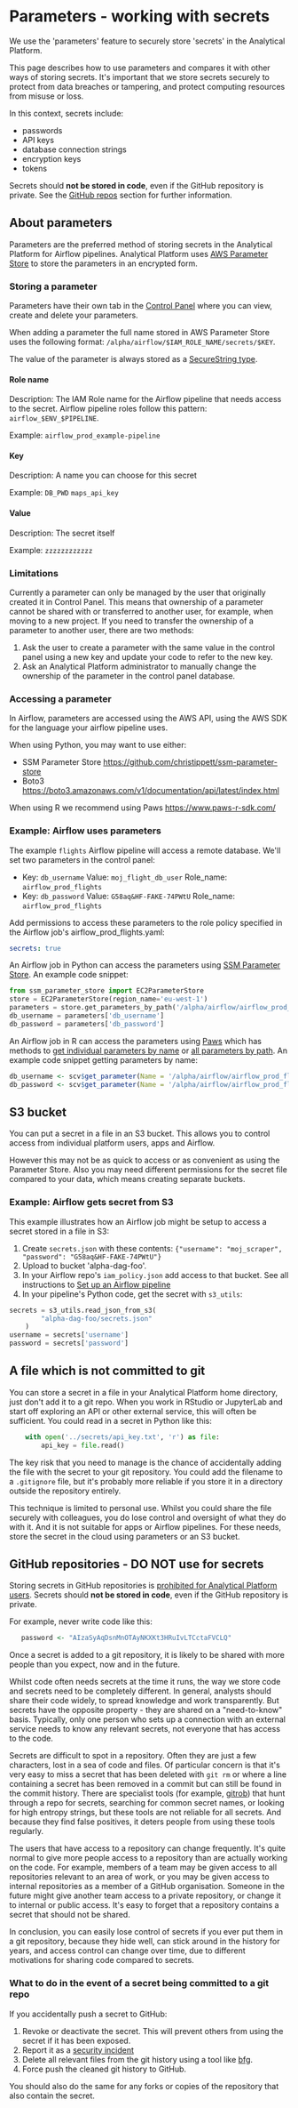# Parameters - working with secrets

We use the 'parameters' feature to securely store 'secrets' in the Analytical Platform.

This page describes how to use parameters and compares it with other ways of storing secrets. It's important that we store secrets securely to protect from data breaches or tampering, and protect computing resources from misuse or loss.

In this context, secrets include:

* passwords
* API keys
* database connection strings
* encryption keys
* tokens

Secrets should **not be stored in code**, even if the GitHub repository is private. See the [GitHub repos](#github-repos-do-not-use-for-secrets) section for further information.

## About parameters

Parameters are the preferred method of storing secrets in the Analytical Platform for Airflow pipelines. Analytical Platform uses [AWS Parameter Store](https://docs.aws.amazon.com/systems-manager/latest/userguide/systems-manager-parameter-store.html) to store the parameters in an encrypted form.

### Storing a parameter

Parameters have their own tab in the [Control Panel](https://controlpanel.services.analytical-platform.service.justice.gov.uk/parameters/) where you can view, create and delete your parameters.

When adding a parameter the full name stored in AWS Parameter Store uses the following format: `/alpha/airflow/$IAM_ROLE_NAME/secrets/$KEY`.

The value of the parameter is always stored as a [SecureString type](https://docs.aws.amazon.com/systems-manager/latest/userguide/systems-manager-parameter-store.html).

#### Role name 

Description: The IAM Role name for the Airflow pipeline that needs access to the secret.
Airflow pipeline roles follow this pattern: `airflow_$ENV_$PIPELINE`.

Example: `airflow_prod_example-pipeline`

#### Key 

Description: A name you can choose for this secret 

Example: `DB_PWD` `maps_api_key` 

#### Value 

Description: The secret itself 

Example: `zzzzzzzzzzzz` 

### Limitations

Currently a parameter can only be managed by the user that originally created it in Control Panel. This means that ownership of a parameter cannot be shared with or transferred to another user, for example, when moving to a new project. If you need to transfer the ownership of a parameter to another user, there are two methods:

1. Ask the user to create a parameter with the same value in the control panel using a new key and update your code to refer to the new key.
2. Ask an Analytical Platform administrator to manually change the ownership of the parameter in the control panel database.

### Accessing a parameter

In Airflow, parameters are accessed using the AWS API, using the AWS SDK for the language your airflow pipeline uses.

When using Python, you may want to use either:
- SSM Parameter Store https://github.com/christippett/ssm-parameter-store
- Boto3 https://boto3.amazonaws.com/v1/documentation/api/latest/index.html

When using R we recommend using Paws https://www.paws-r-sdk.com/

### Example: Airflow uses parameters

The example `flights` Airflow pipeline will access a remote database. We'll set two parameters in the control panel:

* Key: `db_username` Value: `moj_flight_db_user` Role_name: `airflow_prod_flights`
* Key: `db_password` Value: `G58aq&HF-FAKE-74PWtU` Role_name: `airflow_prod_flights`

Add permissions to access these parameters to the role policy specified in the Airflow job's airflow_prod_flights.yaml:

```yaml
secrets: true
```

An Airflow job in Python can access the parameters using [SSM Parameter Store](https://github.com/christippett/ssm-parameter-store). An example code snippet:

```python
from ssm_parameter_store import EC2ParameterStore
store = EC2ParameterStore(region_name='eu-west-1')
parameters = store.get_parameters_by_path('/alpha/airflow/airflow_prod_flights/secrets/', strip_path=True, recursive=True)
db_username = parameters['db_username']
db_password = parameters['db_password']
```

An Airflow job in R can access the parameters using [Paws](https://www.paws-r-sdk.com/) which has methods to [get individual parameters by name](https://www.paws-r-sdk.com/docs/ssm_get_parameter/) or [all parameters by path](https://www.paws-r-sdk.com/docs/ssm_get_parameters_by_path/). An example code snippet getting parameters by name:

```R
db_username <- scv$get_parameter(Name = '/alpha/airflow/airflow_prod_flights/secrets/db_username', WithDecryption = TRUE)$Parameter$Value
db_password <- scv$get_parameter(Name = '/alpha/airflow/airflow_prod_flights/secrets/db_password', WithDecryption = TRUE)$Parameter$Value
```

## S3 bucket

You can put a secret in a file in an S3 bucket. This allows you to control access from individual platform users, apps and Airflow.

However this may not be as quick to access or as convenient as using the Parameter Store. Also you may need different permissions for the secret file compared to your data, which means creating separate buckets.

### Example: Airflow gets secret from S3

This example illustrates how an Airflow job might be setup to access a secret stored in a file in S3:

1. Create `secrets.json` with these contents:
`{"username": "moj_scraper", "password": "G58aq&HF-FAKE-74PWtU"}`
2. Upload to bucket 'alpha-dag-foo'.
3. In your Airflow repo's `iam_policy.json` add access to that bucket. See all instructions to [Set up an Airflow pipeline](airflow.html#set-up-an-airflow-pipeline)
4. In your pipeline's Python code, get the secret with `s3_utils`:

```python
secrets = s3_utils.read_json_from_s3(
        "alpha-dag-foo/secrets.json"
    )
username = secrets['username']
password = secrets['password']
```

## A file which is not committed to git

You can store a secret in a file in your Analytical Platform home directory, just don't add it to a git repo. When you work in RStudio or JupyterLab and start off exploring an API or other external service, this will often be sufficient. You could read in a secret in Python like this:

```python
    with open('../secrets/api_key.txt', 'r') as file:
        api_key = file.read()
```

The key risk that you need to manage is the chance of accidentally adding the file with the secret to your git repository. You could add the filename to a `.gitignore` file, but it's probably more reliable if you store it in a directory outside the repository entirely.

This technique is limited to personal use. Whilst you could share the file securely with colleagues, you do lose control and oversight of what they do with it. And it is not suitable for apps or Airflow pipelines. For these needs, store the secret in the cloud using parameters or an S3 bucket.

## GitHub repositories - DO NOT use for secrets

Storing secrets in GitHub repositories is [prohibited for Analytical Platform users](aup.html#github). Secrets should **not be stored in code**, even if the GitHub repository is private.

For example, never write code like this:

```r
   password <- "AIzaSyAqDsnMnOTAyNKXKt3HRuIvLTCctaFVCLQ"
```

Once a secret is added to a git repository, it is likely to be shared with more people than you expect, now and in the future.

Whilst code often needs secrets at the time it runs, the way we store code and secrets need to be completely different. In general, analysts should share their code widely, to spread knowledge and work transparently. But secrets have the opposite property - they are shared on a "need-to-know" basis. Typically, only one person who sets up a connection with an external service needs to know any relevant secrets, not everyone that has access to the code.

Secrets are difficult to spot in a repository. Often they are just a few characters, lost in a sea of code and files. Of particular concern is that it's very easy to miss a secret that has been deleted with `git rm` or where a line containing a secret has been removed in a commit but can still be found in the commit history. There are specialist tools (for example, [gitrob](https://github.com/michenriksen/gitrob)) that hunt through a repo for secrets, searching for common secret names, or looking for high entropy strings, but these tools are not reliable for all secrets. And because they find false positives, it deters people from using these tools regularly.

The users that have access to a repository can change frequently. It's quite normal to give more people access to a repository than are actually working on the code. For example, members of a team may be given access to all repositories relevant to an area of work, or you may be given access to internal repositories as a member of a GitHub organisation. Someone in the future might give another team access to a private repository, or change it to internal or public access. It's easy to forget that a repository contains a secret that should not be shared.

In conclusion, you can easily lose control of secrets if you ever put them in a git repository, because they hide well, can stick around in the history for years, and access control can change over time, due to different motivations for sharing code compared to secrets.

### What to do in the event of a secret being committed to a git repo

If you accidentally push a secret to GitHub:

1. Revoke or deactivate the secret. This will prevent others from using the secret if it has been exposed.
2. Report it as a [security incident](information-governance.html#reporting-security-incidents)
3. Delete all relevant files from the git history using a tool like [bfg](https://rtyley.github.io/bfg-repo-cleaner/).
4. Force push the cleaned git history to GitHub.

You should also do the same for any forks or copies of the repository that also contain the secret.
